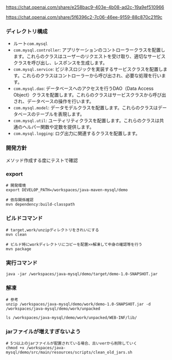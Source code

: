 # 
https://chat.openai.com/share/e258bac9-403e-4b08-ad2c-19a9ef510966

https://chat.openai.com/share/5f6396c2-7c06-46ee-9159-88c870c21f9c

### ディレクトリ構成
- ルート`com.mysql`
- `com.mysql.controller`: アプリケーションのコントローラークラスを配置します。これらのクラスはユーザーのリクエストを受け取り、適切なサービスクラスを呼び出し、レスポンスを生成します。
- `com.mysql.service`: ビジネスロジックを実装するサービスクラスを配置します。これらのクラスはコントローラーから呼び出され、必要な処理を行います。
- `com.mysql.dao`: データベースへのアクセスを行うDAO（Data Access Object）クラスを配置します。これらのクラスはサービスクラスから呼び出され、データベースの操作を行います。
- `com.mysql.model`: データモデルクラスを配置します。これらのクラスはデータベースのテーブルを表現します。
- `com.mysql.util`: ユーティリティクラスを配置します。これらのクラスは共通のヘルパー関数や定数を提供します。
- `com.mysql.logging`: ログ出力に関連するクラスを配置します。


### 開発方針
メソッド作成する度にテストで確認

### export
```
# 開発環境
export DEVELOP_PATH=/workspaces/java-maven-mysql/demo

# 依存関係確認
mvn dependency:build-classpath
```

### ビルドコマンド
```
# target,work/unzipディレクトリをきれいにする
mvn clean

# ビルド時にworkディレクトリにコピーを配置>>解凍して中身の確認等を行う
mvn package
```

### 実行コマンド
```
java -jar /workspaces/java-mysql/demo/target/demo-1.0-SNAPSHOT.jar
```

### 解凍
```
# 参考
unzip /workspaces/java-mysql/demo/work/demo-1.0-SNAPSHOT.jar -d /workspaces/java-mysql/demo/work/unpacked

ls /workspaces/java-mysql/demo/work/unpacked/WEB-INF/lib/
```

### jarファイルが増えすぎないよう
```
# 5つ以上のjarファイルが配置されている場合、古いverから削除していく
chmod +x /workspaces/java-mysql/demo/src/main/resources/scripts/clean_old_jars.sh
```
